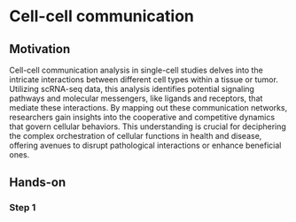 # Cell-cell communication

## Motivation

Cell-cell communication analysis in single-cell studies delves into the intricate interactions between different cell types within a tissue or tumor. Utilizing scRNA-seq data, this analysis identifies potential signaling pathways and molecular messengers, like ligands and receptors, that mediate these interactions. By mapping out these communication networks, researchers gain insights into the cooperative and competitive dynamics that govern cellular behaviors. This understanding is crucial for deciphering the complex orchestration of cellular functions in health and disease, offering avenues to disrupt pathological interactions or enhance beneficial ones.

## Hands-on

### Step 1